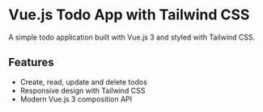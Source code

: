 # Vue.js Todo App with Tailwind CSS

A simple todo application built with Vue.js 3 and styled with Tailwind CSS.

## Features

- Create, read, update and delete todos
- Responsive design with Tailwind CSS
- Modern Vue.js 3 composition API
